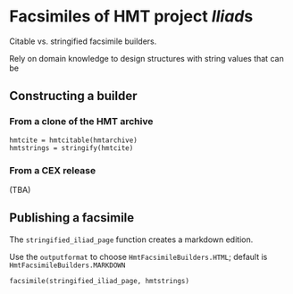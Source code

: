 # Facsimiles of HMT project *Iliad*s



Citable vs. stringified facsimile builders.

Rely on domain knowledge to design structures with string values that can be 


## Constructing a builder

### From a clone of the HMT archive

```
hmtcite = hmtcitable(hmtarchive)
hmtstrings = stringify(hmtcite)
```

### From a CEX release 

(TBA)


## Publishing a facsimile

The `stringified_iliad_page` function creates a markdown edition.

Use the `outputformat` to choose `HmtFacsimileBuilders.HTML`; default is `HmtFacsimileBuilders.MARKDOWN`

```
facsimile(stringified_iliad_page, hmtstrings)
```